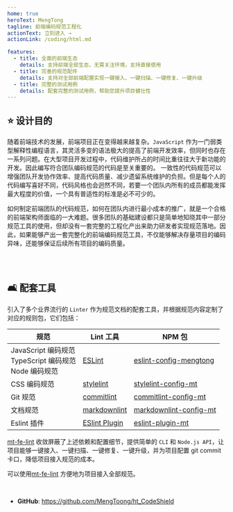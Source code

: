 ```yaml
---
home: true
heroText: MengTong
tagline: 前端编码规范工程化
actionText: 立刻进入 →
actionLink: /coding/html.md

features:
  - title: 全面的前端生态
    details: 支持前端全部生态，无需关注环境，支持直接使用
  - title: 完善的规范配件
    details: 支持对全部前端配置实现一键接入、一键扫描、一键修复、一键升级
  - title: 完整的测试用例
    details: 配套完整的测试用例，帮助您提升项目健壮性
---
```


## :star: 设计目的

随着前端技术的发展，前端项目正在变得越来越复杂。`JavaScript` 作为一门弱类型解释性编程语言，其灵活多变的语法极大的提高了前端开发效率，但同时也存在一系列问题。在大型项目开发过程中，代码维护所占的时间比重往往大于新功能的开发。因此编写符合团队编码规范的代码是至关重要的。 一致性的代码规范可以增强团队开发协作效率、提高代码质量、减少遗留系统维护的负担。但是每个人的代码编写喜好不同，代码风格也会迥然不同，若要一个团队内所有的成员都能发挥最大程度的价值，一个具有普适性的标准是必不可少的。

如何制定前端团队的代码规范，如何在团队内进行最小成本的推广，就是一个合格的前端架构师面临的一大难题。很多团队的基础建设都只是简单地知晓其中一部分规范工具的使用，但却没有一套完整的工程化产出来助力研发者实现规范落地。因此，如果能够产出一套完整化的前端编码规范工具，不仅能够解决存量项目的编码异味，还能够保证后续所有项目的编码质量。

</br>

</br>

## :couch_and_lamp: 配套工具

引入了多个业界流行的 `Linter` 作为规范文档的配套工具，并根据规范内容定制了对应的规则包，它们包括：

| 规范                                                              | Lint 工具                                                      | NPM 包                                                                                 |
| ----------------------------------------------------------------- | -------------------------------------------------------------- | -------------------------------------------------------------------------------------- |
| JavaScript 编码规范 <br/> TypeScript 编码规范 <br/> Node 编码规范 | [ESLint](https://eslint.org/)                                  | [eslint-config-mengtong](https://www.npmjs.com/package/eslint-config-mengtong)             |
| CSS 编码规范                                                      | [stylelint](https://stylelint.io/)                             | [stylelint-config-mt](https://www.npmjs.com/package/stylelint-config-mt)       |
| Git 规范                                                          | [commitlint](https://commitlint.js.org/#/)                     | [commitlint-config-mt](https://www.npmjs.com/package/commitlint-config-mt)     |
| 文档规范                                                          | [markdownlint](https://github.com/DavidAnson/markdownlint)     | [markdownlint-config-mt](https://www.npmjs.com/package/markdownlint-config-mt) |
| Eslint 插件                                                       | [ESlint Plugin](https://eslint.org/docs/latest/extend/plugins) | [eslint-plugin-mt](https://www.npmjs.com/package/eslint-plugin-mt)             |

[mt-fe-lint](https://www.npmjs.com/package/mt-fe-lint) 收敛屏蔽了上述依赖和配置细节，提供简单的 `CLI` 和 `Node.js API`，让项目能够一键接入、一键扫描、一键修复、一键升级，并为项目配置 git commit 卡口，降低项目接入规范的成本。

可以使用[mt-fe-lint](https://www.npmjs.com/package/mt-fe-lint) 方便地为项目接入全部规范。

</br>


- **GitHub**: <https://github.com/MengToong/ht_CodeShield>

</br>
